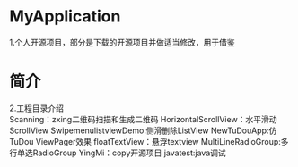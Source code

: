 # MyApplication
 1.个人开源项目，部分是下载的开源项目并做适当修改，用于借鉴
# 简介
2.工程目录介绍  
Scanning：zxing二维码扫描和生成二维码
HorizontalScrollView：水平滑动ScrollView
SwipemenulistviewDemo:侧滑删除ListView
NewTuDouApp:仿TuDou ViewPager效果
floatTextView：悬浮textview
MultiLineRadioGroup:多行单选RadioGroup
YingMi：copy开源项目
javatest:java调试
